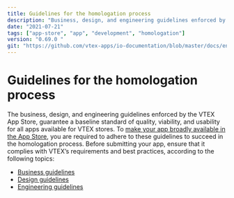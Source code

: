 ```yaml
---
title: Guidelines for the homologation process
description: "Business, design, and engineering guidelines enforced by the VTEX App Store to guarantee a baseline standard of quality, viability and usability for all apps available for VTEX stores."
date: "2021-07-21"
tags: ["app-store", "app", "development", "homologation"]
version: "0.69.0 "
git: "https://github.com/vtex-apps/io-documentation/blob/master/docs/en/Recipes/development/guidelines-for-the-homologation-process.md"
---
```


# Guidelines for the homologation process

The business, design, and engineering guidelines enforced by the VTEX App Store, guarantee a baseline standard of quality, viability, and usability for all apps available for VTEX stores. To [make your app broadly available in the App Store](https://developers.vtex.com/vtex-developer-docs/docs/vtex-io-documentation-10-making-your-app-publicly-available#submitting-your-app-to-the-vtex-app-store), you are required to adhere to these guidelines to succeed in the homologation process.
Before submitting your app, ensure that it complies with VTEX’s requirements and best practices, according to the following topics: 

* [Business guidelines](https://developers.vtex.com/vtex-developer-docs/docs/vtex-io-documentation-business-guidelines-vtex-app-store)
* [Design guidelines](https://developers.vtex.com/vtex-developer-docs/docs/vtex-io-documentation-design-guidelines)
* [Engineering guidelines](https://developers.vtex.com/vtex-developer-docs/docs/vtex-io-documentation-engineering-guidelines)
